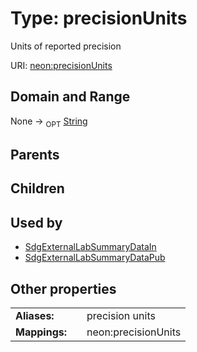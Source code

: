 
# Type: precisionUnits


Units of reported precision

URI: [neon:precisionUnits](https://data.neonscience.org/precisionUnits)


## Domain and Range

None ->  <sub>OPT</sub> [String](types/String.md)

## Parents


## Children


## Used by

 * [SdgExternalLabSummaryDataIn](SdgExternalLabSummaryDataIn.md)
 * [SdgExternalLabSummaryDataPub](SdgExternalLabSummaryDataPub.md)

## Other properties

|  |  |  |
| --- | --- | --- |
| **Aliases:** | | precision units |
| **Mappings:** | | neon:precisionUnits |


